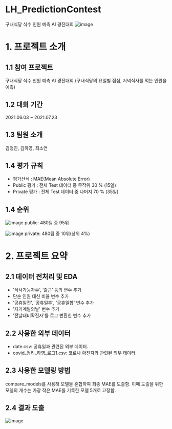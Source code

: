 # LH_PredictionContest
구내식당 식수 인원 예측 AI 경진대회
![image](https://user-images.githubusercontent.com/71416249/132821714-8c2df1a7-c9b2-4c6e-a0c9-887d84705cba.png)


# 1. 프로젝트 소개

## 1.1 참여 프로젝트
구내식당 식수 인원 예측 AI 경진대회
(구내식당의 요일별 점심, 저녁식사를 먹는 인원을 예측)


## 1.2 대회 기간
2021.06.03 ~ 2021.07.23 


## 1.3 팀원 소개
김정진, 김하영, 최소연

## 1.4 평가 규칙
- 평가산식 : MAE(Mean Absolute Error)
- Public 평가 : 전체 Test 데이터 중 무작위 30 % (15일)
- Private 평가 : 전체 Test 데이터 중 나머지 70 % (35일)


## 1.4 순위
![image](https://user-images.githubusercontent.com/71416249/132822520-85df8ef0-ebe6-4950-8641-a478db099976.png)
public: 480팀 중 95위


![image](https://user-images.githubusercontent.com/71416249/132822702-7ad88839-351e-4dc7-b231-cc38a1f9001a.png)
private: 480팀 중 10위(상위 4%)

# 2. 프로젝트 요약

## 2.1 데이터 전처리 및 EDA
- '식사가능자수‘, ‘출근’ 등의 변수 추가
- 단순 인원 대신 비율 변수 추가
- '공휴일전', '공휴일후', '공휴일합' 변수 추가
- '자기계발의날' 변수 추가
- '전날대비확진자'를 로그 변환한 변수 추가


## 2.2 사용한 외부 데이터
- date.csv: 공휴일과 관련된 외부 데이터.
- covid_정리_하영_로그1.csv: 코로나 확진자와 관련된 외부 데이터.


## 2.3 사용한 모델링 방법
compare_models를 사용해 모델을 혼합하여 최종 MAE를 도출함. 이때 도출을 위한 모델의 개수는 가장 작은 MAE를 기록한 모델 5개로 고정함. 


## 2.4 결과 도출
![image](https://user-images.githubusercontent.com/71416249/132826123-240e00c3-94d4-4b6c-8516-a93d4feeb635.png)


